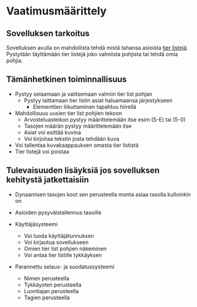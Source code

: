 # Vaatimusmäärittely

## Sovelluksen tarkoitus

Sovelluksen avulla on mahdollista tehdä mistä tahansa asioista [tier listejä](https://en.wikipedia.org/wiki/Tier_list).
Pystytään täyttämään tier listejä joko valmiista pohjista tai tehdä omia pohjia.

## Tämänhetkinen toiminnallisuus

- Pystyy selaamaan ja valitsemaan valmiin tier list pohjan
    - Pystyy laittamaan tier listin asiat haluamaansa järjestykseen
        - Elementtien liikuttaminen tapahtuu hiirellä
- Mahdollisuus uusien tier list pohjien tekoon
    - Arvosteluasteikon pystyy määrittelemään itse esim (S-E) tai (5-0)
    - Tasojen määrän pystyy määrittelemään itse
    - Asiat voi esittää kuvina
    - Voi kirjoitaa tekstin josta tehdään kuva
- Voi tallentaa kuvakaappauksen omasta tier lististä
- Tier listejä voi poistaa

## Tulevaisuuden lisäyksiä jos sovelluksen kehitystä jatkettaisiin

- Dynaamisen tasojen koot sen perusteella monta asiaa tasolla kulloinkin on
- Asioiden pysyväistallennus tasoille

- Käyttäjäsysteemi
    - Voi luoda käyttäjätunnuksen
    - Voi kirjautua sovellukseen
    - Omien tier list pohjien näkeminen
    - Voi antaa tier listille tykkäyksen
- Parannettu selaus- ja suodatussysteemi
    - Nimen perusteella
    - Tykkäysten perusteella
    - Luontiajan perusteella
    - Tagien perusteella


